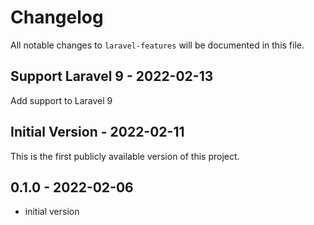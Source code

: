 # Changelog

All notable changes to `laravel-features` will be documented in this file.

## Support Laravel 9 - 2022-02-13

Add support to Laravel 9

## Initial Version - 2022-02-11

This is the first publicly available version of this project.

## 0.1.0 - 2022-02-06

- initial version
